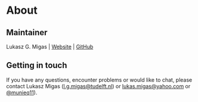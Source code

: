 # About

## Maintainer

Lukasz G. Migas | [Website](http://lukasz-migas.github.io/) | [GitHub](https://github.com/lukasz-migas)

## Getting in touch

If you have any questions, encounter problems or would like to chat, please contact Lukasz Migas ([l.g.migas@tudelft.nl](mailto:l.g.migas@tudelft.nl)) or [lukas.migas@yahoo.com](mailto:lukas.migas@yahoo.com) or [@munieq11](https://twitter.com/munieq11)).
